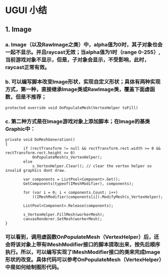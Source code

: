 # UGUI 小结
## 1. Image
### a. Image（以及RawImage之类）中，alpha值为0时，其子对象也会一起不显示。并且raycast无效；当alpha值为1时（range 0-255）,当前游戏对象不显示，但是，子对象会显示，不受影响，此时，raycast正常有效。
### b. 可以编写脚本改变Image形状，实现自定义形状；具体有两种实现方式，第一种，直接继承Image类或RawImage类，覆盖下面虚函数，但是不推荐；
    protected override void OnPopulateMesh(VertexHelper toFill)
### c. 第二种方式是在Image游戏对象上添加脚本；在Image的基类Graphic中：
    private void DoMeshGeneration()
    {
            if (rectTransform != null && rectTransform.rect.width >= 0 && rectTransform.rect.height >= 0)
                OnPopulateMesh(s_VertexHelper);
            else
                s_VertexHelper.Clear(); // clear the vertex helper so invalid graphics dont draw.

            var components = ListPool<Component>.Get();
            GetComponents(typeof(IMeshModifier), components);

            for (var i = 0; i < components.Count; i++)
                ((IMeshModifier)components[i]).ModifyMesh(s_VertexHelper);

            ListPool<Component>.Release(components);

            s_VertexHelper.FillMesh(workerMesh);
            canvasRenderer.SetMesh(workerMesh);
    }
### 可以看到，调用虚函数OnPopulateMesh（VertexHelper）后，还会将该对象上带有IMeshModifier接口的脚本提取出来，按先后顺序执行。所以，可以编写实现了IMeshModifier接口的类来完成Image形状的改变。具体代码可以参考OnPopulateMesh（VertexHelper）中是如何绘制图形代码。
    




